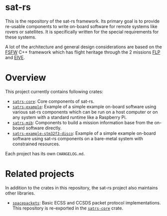 sat-rs
=========

This is the repository of the sat-rs framework. Its primary goal is to provide re-usable components
to write on-board software for remote systems like rovers or satellites. It is specifically written
for the special requirements for these systems.

A lot of the architecture and general design considerations are based on the
[FSFW](https://egit.irs.uni-stuttgart.de/fsfw/fsfw) C++ framework which has flight heritage
through the 2 missions [FLP](https://www.irs.uni-stuttgart.de/en/research/satellitetechnology-and-instruments/smallsatelliteprogram/flying-laptop/)
and [EIVE](https://www.irs.uni-stuttgart.de/en/research/satellitetechnology-and-instruments/smallsatelliteprogram/EIVE/).

# Overview

This project currently contains following crates:

* [`satrs-core`](https://egit.irs.uni-stuttgart.de/rust/satrs-launchpad/src/branch/main/satrs-core):
   Core components of sat-rs.
* [`satrs-example`](https://egit.irs.uni-stuttgart.de/rust/satrs-launchpad/src/branch/main/satrs-example):
   Example of a simple example on-board software using various sat-rs components which can be run
   on a host computer or on any system with a standard runtime like a Raspberry Pi.
* [`satrs-mib`](https://egit.irs.uni-stuttgart.de/rust/satrs-launchpad/src/branch/main/satrs-mib):
   Components to build a mission information base from the on-board software directly.
* [`satrs-example-stm32f3-disco`](https://egit.irs.uni-stuttgart.de/rust/satrs-example-stm32f3-disco):
   Example of a simple example on-board software using sat-rs components on a bare-metal system
   with constrained resources.

Each project has its own `CHANGELOG.md`.

# Related projects
 
 In addition to the crates in this repository, the sat-rs project also maintains other libraries.

 * [`spacepackets`](https://egit.irs.uni-stuttgart.de/rust/spacepackets): Basic ECSS and CCSDS
   packet protocol implementations. This repository is re-exported in the
   [`satrs-core`](https://egit.irs.uni-stuttgart.de/rust/satrs-launchpad/src/branch/main/satrs-core)
   crate.
